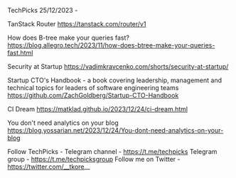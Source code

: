 TechPicks 25/12/2023 -

TanStack Router
https://tanstack.com/router/v1

How does B-tree make your queries fast?
https://blog.allegro.tech/2023/11/how-does-btree-make-your-queries-fast.html

Security at Startup
https://vadimkravcenko.com/shorts/security-at-startup/

Startup CTO's Handbook - a book covering leadership, management and technical topics for leaders of software engineering teams
https://github.com/ZachGoldberg/Startup-CTO-Handbook

CI Dream
https://matklad.github.io/2023/12/24/ci-dream.html

You don't need analytics on your blog
https://blog.yossarian.net/2023/12/24/You-dont-need-analytics-on-your-blog

Follow TechPicks -
Telegram channel - https://t.me/techpicks
Telegram group - https://t.me/techpicksgroup
Follow me on Twitter - https://twitter.com/__tkore__